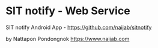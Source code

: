 # SIT notify - Web Service


SIT notify Android App -  https://github.com/naijab/sitnotify

by Nattapon Pondongnok https://www.naijab.com
